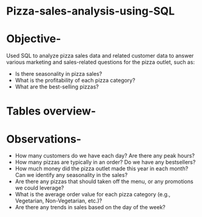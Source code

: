 # Pizza-sales-analysis-using-SQL
# Objective- 
Used SQL to analyze pizza sales data and related customer data to answer various marketing and sales-related questions for the pizza outlet, such as:
- Is there seasonality in pizza sales?
- What is the profitability of each pizza category?
- What are the best-selling pizzas?
# Tables overview-
# Observations-
- How many customers do we have each day? Are there any peak hours?
- How many pizzas are typically in an order? Do we have any bestsellers?
- How much money did the pizza outlet made this year in each month? Can we identify any seasonality in the sales?
- Are there any pizzas that should taken off the menu, or any promotions we could leverage?
- What is the average order value for each pizza category (e.g., Vegetarian, Non-Vegetarian, etc.)?
- Are there any trends in sales based on the day of the week?
